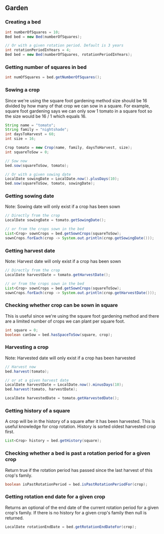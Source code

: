 ## Garden

### Creating a bed

``` java
int numberOfSquares = 10;
Bed bed = new Bed(numberOfSquares);

// Or with a given rotation period. Default is 3 years
int rotationPeriodInYears = 4;
Bed bed = new Bed(numberOfSquares, rotationPeriodInYears);
```

### Getting number of squares in bed

``` java
int numOfSquares = bed.getNumberOfSquares();
```

### Sowing a crop

Since we're using the square foot gardening method size should be 16 divided by how many of that crop we can sow in a
square. For example, square foot gardening says we can only sow 1 tomato in a square foot so the size would be 16 / 1
which equals 16.

``` java
String name = "tomato";
String family = "nightshade";
int daysToHarvest = 60;
int size = 16;

Crop tomato = new Crop(name, family, daysToHarvest, size);
int squareToSow = 0;

// Sow now
bed.sow(squareToSow, tomato);

// Or with a given sowing date
LocalDate sowingDate = LocalDate.now().plusDays(10);
bed.sow(squareToSow, tomato, sowingDate);
```

### Getting sowing date

Note: Sowing date will only exist if a crop has been sown

``` java
// Directly from the crop
LocalDate sowingDate = tomato.getSowingDate();

// or from the crops sown in the bed
List<Crop> sownCrops = bed.getSownCrops(squareToSow);
sownCrops.forEach(crop -> System.out.println(crop.getSowingDate()));
```

### Getting harvest date

Note: Harvest date will only exist if a crop has been sown

``` java
// Directly from the crop
LocalDate harvestDate = tomato.getHarvestDate();

// or from the crops sown in the bed
List<Crop> sownCrops = bed.getSownCrops(squareToSow);
sownCrops.forEach(crop -> System.out.println(crop.getHarvestDate()));
```

### Checking whether crop can be sown in square

This is useful since we're using the square foot gardening method and there are a limited number of crops we can plant
per square foot.

``` java
int square = 0;
boolean canSow = bed.hasSpaceToSow(square, crop);
```

### Harvesting a crop

Note: Harvested date will only exist if a crop has been harvested

``` java
// Harvest now
bed.harvest(tomato);

// or at a given harvest date
LocalDate harvestDate = LocalDate.now().minusDays(10);
bed.harvest(tomato, harvestDate);

LocalDate harvestedDate = tomato.getHarvestedDate();
```

### Getting history of a square

A crop will be in the history of a square after it has been harvested. This is useful knowledge for crop rotation.
History is sorted oldest harvested crop first.

``` java
List<Crop> history = bed.getHistory(square);
```

### Checking whether a bed is past a rotation period for a given crop

Return true if the rotation period has passed since the last harvest of this crop's family.

``` java
boolean isPastRotationPeriod = bed.isPastRotationPeriodFor(crop);
```

### Getting rotation end date for a given crop

Returns an optional of the end date of the current rotation period for a given crop's family. If there is no history for
a given crop's family then null is returned.

``` java
LocalDate rotationEndDate = bed.getRotationEndDateFor(crop);
```
